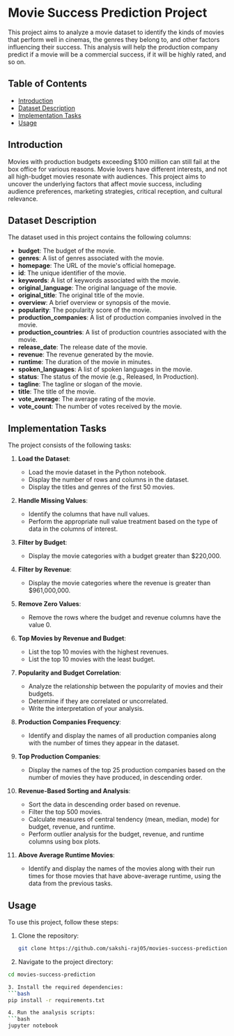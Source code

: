 # Movie Success Prediction Project

This project aims to analyze a movie dataset to identify the kinds of movies that perform well in cinemas, the genres they belong to, and other factors influencing their success. This analysis will help the production company predict if a movie will be a commercial success, if it will be highly rated, and so on.

## Table of Contents

- [Introduction](#introduction)
- [Dataset Description](#dataset-description)
- [Implementation Tasks](#implementation-tasks)
- [Usage](#usage)
## Introduction

Movies with production budgets exceeding $100 million can still fail at the box office for various reasons. Movie lovers have different interests, and not all high-budget movies resonate with audiences. This project aims to uncover the underlying factors that affect movie success, including audience preferences, marketing strategies, critical reception, and cultural relevance.

## Dataset Description

The dataset used in this project contains the following columns:

- **budget**: The budget of the movie.
- **genres**: A list of genres associated with the movie.
- **homepage**: The URL of the movie's official homepage.
- **id**: The unique identifier of the movie.
- **keywords**: A list of keywords associated with the movie.
- **original_language**: The original language of the movie.
- **original_title**: The original title of the movie.
- **overview**: A brief overview or synopsis of the movie.
- **popularity**: The popularity score of the movie.
- **production_companies**: A list of production companies involved in the movie.
- **production_countries**: A list of production countries associated with the movie.
- **release_date**: The release date of the movie.
- **revenue**: The revenue generated by the movie.
- **runtime**: The duration of the movie in minutes.
- **spoken_languages**: A list of spoken languages in the movie.
- **status**: The status of the movie (e.g., Released, In Production).
- **tagline**: The tagline or slogan of the movie.
- **title**: The title of the movie.
- **vote_average**: The average rating of the movie.
- **vote_count**: The number of votes received by the movie.

## Implementation Tasks

The project consists of the following tasks:

1. **Load the Dataset**:
   - Load the movie dataset in the Python notebook.
   - Display the number of rows and columns in the dataset.
   - Display the titles and genres of the first 50 movies.

2. **Handle Missing Values**:
   - Identify the columns that have null values.
   - Perform the appropriate null value treatment based on the type of data in the columns of interest.

3. **Filter by Budget**:
   - Display the movie categories with a budget greater than $220,000.

4. **Filter by Revenue**:
   - Display the movie categories where the revenue is greater than $961,000,000.

5. **Remove Zero Values**:
   - Remove the rows where the budget and revenue columns have the value 0.

6. **Top Movies by Revenue and Budget**:
   - List the top 10 movies with the highest revenues.
   - List the top 10 movies with the least budget.

7. **Popularity and Budget Correlation**:
   - Analyze the relationship between the popularity of movies and their budgets.
   - Determine if they are correlated or uncorrelated.
   - Write the interpretation of your analysis.

8. **Production Companies Frequency**:
   - Identify and display the names of all production companies along with the number of times they appear in the dataset.

9. **Top Production Companies**:
   - Display the names of the top 25 production companies based on the number of movies they have produced, in descending order.

10. **Revenue-Based Sorting and Analysis**:
    - Sort the data in descending order based on revenue.
    - Filter the top 500 movies.
    - Calculate measures of central tendency (mean, median, mode) for budget, revenue, and runtime.
    - Perform outlier analysis for the budget, revenue, and runtime columns using box plots.

11. **Above Average Runtime Movies**:
    - Identify and display the names of the movies along with their run times for those movies that have above-average runtime, using the data from the previous tasks.

## Usage

To use this project, follow these steps:

1. Clone the repository:
   ```bash
   git clone https://github.com/sakshi-raj05/movies-success-prediction.git

2. Navigate to the project directory:
  ```bash
  cd movies-success-prediction

3. Install the required dependencies:
  ```bash
  pip install -r requirements.txt

4. Run the analysis scripts:
  ```bash
  jupyter notebook






